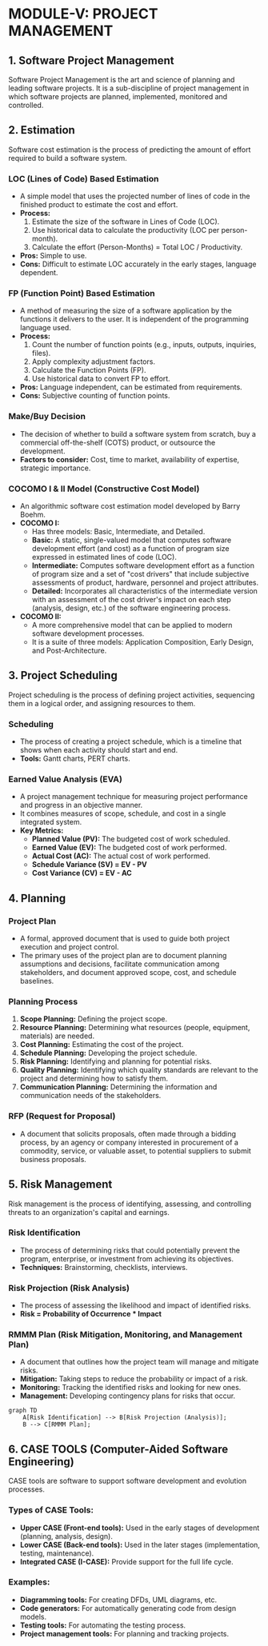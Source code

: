 # MODULE-V: PROJECT MANAGEMENT

## 1. Software Project Management

Software Project Management is the art and science of planning and leading software projects. It is a sub-discipline of project management in which software projects are planned, implemented, monitored and controlled.

## 2. Estimation

Software cost estimation is the process of predicting the amount of effort required to build a software system.

### LOC (Lines of Code) Based Estimation
*   A simple model that uses the projected number of lines of code in the finished product to estimate the cost and effort.
*   **Process:**
    1.  Estimate the size of the software in Lines of Code (LOC).
    2.  Use historical data to calculate the productivity (LOC per person-month).
    3.  Calculate the effort (Person-Months) = Total LOC / Productivity.
*   **Pros:** Simple to use.
*   **Cons:** Difficult to estimate LOC accurately in the early stages, language dependent.

### FP (Function Point) Based Estimation
*   A method of measuring the size of a software application by the functions it delivers to the user. It is independent of the programming language used.
*   **Process:**
    1.  Count the number of function points (e.g., inputs, outputs, inquiries, files).
    2.  Apply complexity adjustment factors.
    3.  Calculate the Function Points (FP).
    4.  Use historical data to convert FP to effort.
*   **Pros:** Language independent, can be estimated from requirements.
*   **Cons:** Subjective counting of function points.

### Make/Buy Decision
*   The decision of whether to build a software system from scratch, buy a commercial off-the-shelf (COTS) product, or outsource the development.
*   **Factors to consider:** Cost, time to market, availability of expertise, strategic importance.

### COCOMO I & II Model (Constructive Cost Model)
*   An algorithmic software cost estimation model developed by Barry Boehm.
*   **COCOMO I:**
    *   Has three models: Basic, Intermediate, and Detailed.
    *   **Basic:** A static, single-valued model that computes software development effort (and cost) as a function of program size expressed in estimated lines of code (LOC).
    *   **Intermediate:** Computes software development effort as a function of program size and a set of "cost drivers" that include subjective assessments of product, hardware, personnel and project attributes.
    *   **Detailed:** Incorporates all characteristics of the intermediate version with an assessment of the cost driver's impact on each step (analysis, design, etc.) of the software engineering process.
*   **COCOMO II:**
    *   A more comprehensive model that can be applied to modern software development processes.
    *   It is a suite of three models: Application Composition, Early Design, and Post-Architecture.

## 3. Project Scheduling

Project scheduling is the process of defining project activities, sequencing them in a logical order, and assigning resources to them.

### Scheduling
*   The process of creating a project schedule, which is a timeline that shows when each activity should start and end.
*   **Tools:** Gantt charts, PERT charts.

### Earned Value Analysis (EVA)
*   A project management technique for measuring project performance and progress in an objective manner.
*   It combines measures of scope, schedule, and cost in a single integrated system.
*   **Key Metrics:**
    *   **Planned Value (PV):** The budgeted cost of work scheduled.
    *   **Earned Value (EV):** The budgeted cost of work performed.
    *   **Actual Cost (AC):** The actual cost of work performed.
    *   **Schedule Variance (SV) = EV - PV**
    *   **Cost Variance (CV) = EV - AC**

## 4. Planning

### Project Plan
*   A formal, approved document that is used to guide both project execution and project control.
*   The primary uses of the project plan are to document planning assumptions and decisions, facilitate communication among stakeholders, and document approved scope, cost, and schedule baselines.

### Planning Process
1.  **Scope Planning:** Defining the project scope.
2.  **Resource Planning:** Determining what resources (people, equipment, materials) are needed.
3.  **Cost Planning:** Estimating the cost of the project.
4.  **Schedule Planning:** Developing the project schedule.
5.  **Risk Planning:** Identifying and planning for potential risks.
6.  **Quality Planning:** Identifying which quality standards are relevant to the project and determining how to satisfy them.
7.  **Communication Planning:** Determining the information and communication needs of the stakeholders.

### RFP (Request for Proposal)
*   A document that solicits proposals, often made through a bidding process, by an agency or company interested in procurement of a commodity, service, or valuable asset, to potential suppliers to submit business proposals.

## 5. Risk Management

Risk management is the process of identifying, assessing, and controlling threats to an organization's capital and earnings.

### Risk Identification
*   The process of determining risks that could potentially prevent the program, enterprise, or investment from achieving its objectives.
*   **Techniques:** Brainstorming, checklists, interviews.

### Risk Projection (Risk Analysis)
*   The process of assessing the likelihood and impact of identified risks.
*   **Risk = Probability of Occurrence * Impact**

### RMMM Plan (Risk Mitigation, Monitoring, and Management Plan)
*   A document that outlines how the project team will manage and mitigate risks.
*   **Mitigation:** Taking steps to reduce the probability or impact of a risk.
*   **Monitoring:** Tracking the identified risks and looking for new ones.
*   **Management:** Developing contingency plans for risks that occur.

```mermaid
graph TD
    A[Risk Identification] --> B[Risk Projection (Analysis)];
    B --> C[RMMM Plan];
```

## 6. CASE TOOLS (Computer-Aided Software Engineering)

CASE tools are software to support software development and evolution processes.

### Types of CASE Tools:
*   **Upper CASE (Front-end tools):** Used in the early stages of development (planning, analysis, design).
*   **Lower CASE (Back-end tools):** Used in the later stages (implementation, testing, maintenance).
*   **Integrated CASE (I-CASE):** Provide support for the full life cycle.

### Examples:
*   **Diagramming tools:** For creating DFDs, UML diagrams, etc.
*   **Code generators:** For automatically generating code from design models.
*   **Testing tools:** For automating the testing process.
*   **Project management tools:** For planning and tracking projects.